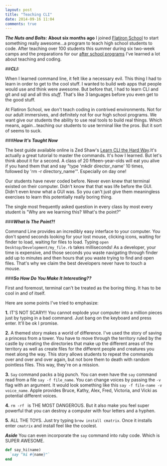 ```yaml
---
layout: post
title: "Teaching CLI"
date: 2014-09-16 11:04
comments: true
---
```


<script type="text/javascript">

  var _gaq = _gaq || [];
  _gaq.push(['_setAccount', 'UA-38989132-1']);
  _gaq.push(['_trackPageview']);

  (function() {
    var ga = document.createElement('script'); ga.type = 'text/javascript'; ga.async = true;
    ga.src = ('https:' == document.location.protocol ? 'https://ssl' : 'http://www') + '.google-analytics.com/ga.js';
    var s = document.getElementsByTagName('script')[0]; s.parentNode.insertBefore(ga, s);
  })();

</script>
***The Nuts and Bolts:***
__About six months ago__ I joined <a href="https://flatironschool.com">Flatiron School</a> to start something really awesome...a program to teach high school students to code. After teaching over 100 students this summer during six two-week camps and the preparations for our [after school programs](https://after.flatironschool.com/) I've learned a lot about teaching and coding.


##***CLI:***

When I learned command line, it felt like a necessary evil. This thing I had to learn in order to get to the cool stuff. I wanted to build web apps that people would use and think were awesome. But before that, I had to learn CLI and git and sql and all this *stuff*. That's like 3 languages before you even get to the good stuff.

At Flatiron School, we don't teach coding in contrived environments. Not for our adult immersives, and definitely not for our high school programs. We want give our students the ability to use real tools to build real things. Which means, again...teaching our students to use terminal like the pros. But it sort of seems to suck.

###***How It's Taught Now***

The best guide available online is Zed Shaw's [Learn CLI the Hard Way](http://cli.learncodethehardway.org/book/).It's actually a great tutorial to master the commands. It's how I learned. But let's think about it for a second. A class of 20 fifteen-year-olds will eat you alive if you hand them that and say "type 'mkdir director_name' 10 times, followed by 'rm -r directory_name'". Especially on day one! 

Our students have never coded before. Never even knew that terminal existed on their computer. Didn't know that that was life before the GUI. Didn't even know what a GUI was. So you can't just give them meaningless exercises to learn this potentially really boring thing.

The single most frequently asked question in every class by most every student is "Why are we learning this? What's the point?"

###***What Is The Point?!*** 

Command Line provides an incredibly easy interface to your computer. You don't spend seconds looking for your lost mouse, clicking icons, waiting for finder to load, waiting for files to load. Typing `open Desktop/Development/my_file.rb` takes milliseconds! As a developer, your time is expensive, and those seconds you waste navigating through finder add up to minutes and then hours that you waste trying to find and open files. That's why we claim the best developers never have to touch a mouse.


###***So How Do You Make It Interesting??***

First and foremost, terminal can't be treated as the boring thing. It has to be cool in and of itself.

Here are some points I've tried to emphasize:

**1.** IT'S NOT SCARY!! You cannot explode your computer into a million pieces just by typing in a bad command. Just bang on the keyboard and press enter. It'll be ok I promise.

**2.** A themed story makes a world of difference. I've used the story of saving a princess from a tower. You have to move through the territory ruled by the castle by creating the directories that make up the different areas of the territory as well as create files for the different people and creatures you meet along the way. This story allows students to repeat the commands over and over and over again, but not bore them to death with random pointless files. This way, they're on a mission.

**3.** `Say` command packs a big punch. You can even have the `say` command read from a file `say -f file_name`. You can change voices by passing the `-v` flag with an argument. It would look something like this `say -f file-name -v voice_name`. Apple provides Bruce, Kathy, Alex, Fred, Victoria, and Vicki as potential different voices. 

**4.** `rm -rf ` is THE MOST DANGEROUS. But it also make you feel super powerful that you can destroy a computer with four letters and a hyphen. 

**5.** ALL THE TOYS. Just try typing `brew install cmatrix`. Once it installs enter `cmatrix` and install feel like the coolest.

***Aside*** You can even incorporate the `say` command into ruby code. Which is SUPER AWESOME.
```ruby
def say_hi(name)
  `say "hi #{name}"`
end
```